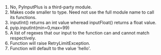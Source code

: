 1. No, PyInputPlus is a third-party module.
2. Makes code smaller to type. Need not use the full module name to call its functions.
3. inputInt() returns an int value wheread inputFloat() returns a float value.
4. pyip.inputInt(min=0,max=99)
5. A list of regexes that our input to the function can and cannot match respectively.
6. Function will raise RetryLimitException.
7. Function will default to the value 'hello'.
